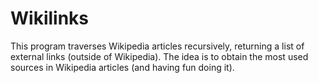 # Wikilinks

This program traverses Wikipedia articles recursively, returning a list of external links (outside of Wikipedia). The idea is to obtain the most used sources in Wikipedia articles (and having fun doing it).
